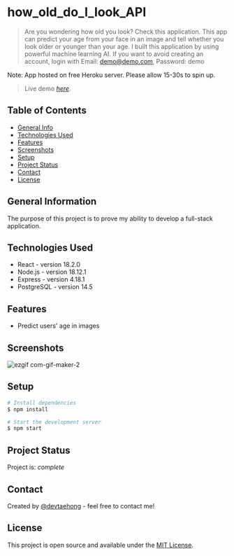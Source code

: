 # how_old_do_I_look_API
> Are you wondering how old you look? Check this application. 
This app can predict your age from your face in an image and tell whether you look older or younger than your age. 
I built this application by using powerful machine learning AI. If you want to avoid creating an account, login with 
Email: demo@demo.com, Password: demo

Note: App hosted on free Heroku server. Please allow 15-30s to spin up.
> Live demo [_here_](http://how-old-do-i-look.herokuapp.com). <!-- If you have the project hosted somewhere, include the link here. -->

## Table of Contents
* [General Info](#general-information)
* [Technologies Used](#technologies-used)
* [Features](#features)
* [Screenshots](#screenshots)
* [Setup](#setup)
* [Project Status](#project-status)
* [Contact](#contact)
* [License](#license)

## General Information
The purpose of this project is to prove my ability to develop a full-stack application. 

## Technologies Used
- React - version 18.2.0
- Node.js - version 18.12.1
- Express - version 4.18.1
- PostgreSQL - version 14.5


## Features
- Predict users' age in images 

## Screenshots
![ezgif com-gif-maker-2](https://user-images.githubusercontent.com/71358207/210461462-50822ed5-e5f7-447e-82d5-6f9fcaa64a03.gif)

## Setup
```bash
# Install dependencies
$ npm install

# Start the development server
$ npm start
```

## Project Status
Project is:  _complete_ 


## Contact
Created by [@devtaehong](https://www.github.com/devtaehong) - feel free to contact me!


## License
This project is open source and available under the [MIT License](https://github.com/DevTaehong/how_old_do_I_look_API/blob/main/LICENSE.md).
